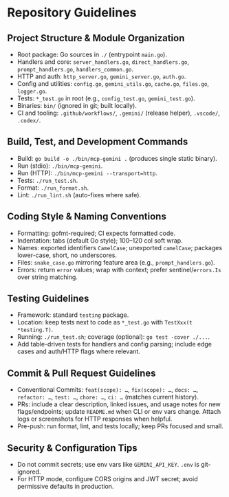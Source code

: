 # Repository Guidelines

## Project Structure & Module Organization
- Root package: Go sources in `./` (entrypoint `main.go`).
- Handlers and core: `server_handlers.go`, `direct_handlers.go`, `prompt_handlers.go`, `handlers_common.go`.
- HTTP and auth: `http_server.go`, `gemini_server.go`, `auth.go`.
- Config and utilities: `config.go`, `gemini_utils.go`, `cache.go`, `files.go`, `logger.go`.
- Tests: `*_test.go` in root (e.g., `config_test.go`, `gemini_test.go`).
- Binaries: `bin/` (ignored in git; built locally).
- CI and tooling: `.github/workflows/`, `.gemini/` (release helper), `.vscode/`, `.codex/`.

## Build, Test, and Development Commands
- Build: `go build -o ./bin/mcp-gemini .` (produces single static binary).
- Run (stdio): `./bin/mcp-gemini`.
- Run (HTTP): `./bin/mcp-gemini --transport=http`.
- Tests: `./run_test.sh`.
- Format: `./run_format.sh`.
- Lint: `./run_lint.sh` (auto-fixes where safe).

## Coding Style & Naming Conventions
- Formatting: gofmt-required; CI expects formatted code.
- Indentation: tabs (default Go style); 100–120 col soft wrap.
- Names: exported identifiers `CamelCase`; unexported `camelCase`; packages lower-case, short, no underscores.
- Files: `snake_case.go` mirroring feature area (e.g., `prompt_handlers.go`).
- Errors: return `error` values; wrap with context; prefer sentinel/`errors.Is` over string matching.

## Testing Guidelines
- Framework: standard `testing` package.
- Location: keep tests next to code as `*_test.go` with `TestXxx(t *testing.T)`.
- Running: `./run_test.sh`; coverage (optional): `go test -cover ./...`.
- Add table-driven tests for handlers and config parsing; include edge cases and auth/HTTP flags where relevant.

## Commit & Pull Request Guidelines
- Conventional Commits: `feat(scope): …`, `fix(scope): …`, `docs: …`, `refactor: …`, `test: …`, `chore: …`, `ci: …` (matches current history).
- PRs: include a clear description, linked issues, and usage notes for new flags/endpoints; update `README.md` when CLI or env vars change. Attach logs or screenshots for HTTP responses when helpful.
- Pre-push: run format, lint, and tests locally; keep PRs focused and small.

## Security & Configuration Tips
- Do not commit secrets; use env vars like `GEMINI_API_KEY`. `.env` is git-ignored.
- For HTTP mode, configure CORS origins and JWT secret; avoid permissive defaults in production.
